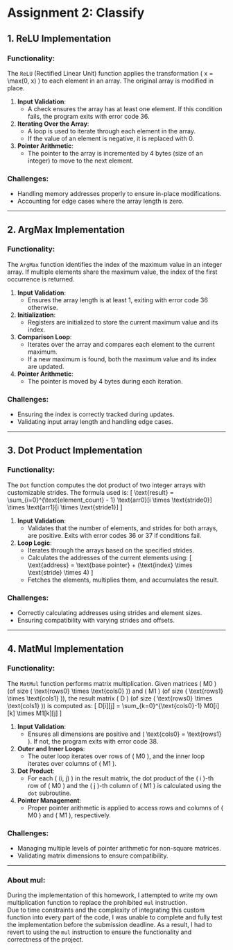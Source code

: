 # Assignment 2: Classify

## 1. ReLU Implementation

### Functionality:
The `ReLU` (Rectified Linear Unit) function applies the transformation \( x = \max(0, x) \) to each element in an array. The original array is modified in place.

1. **Input Validation**:
   - A check ensures the array has at least one element. If this condition fails, the program exits with error code 36.
2. **Iterating Over the Array**:
   - A loop is used to iterate through each element in the array.
   - If the value of an element is negative, it is replaced with 0.
3. **Pointer Arithmetic**:
   - The pointer to the array is incremented by 4 bytes (size of an integer) to move to the next element.

### Challenges:
- Handling memory addresses properly to ensure in-place modifications.
- Accounting for edge cases where the array length is zero.

---

## 2. ArgMax Implementation

### Functionality:
The `ArgMax` function identifies the index of the maximum value in an integer array. If multiple elements share the maximum value, the index of the first occurrence is returned.

1. **Input Validation**:
   - Ensures the array length is at least 1, exiting with error code 36 otherwise.
2. **Initialization**:
   - Registers are initialized to store the current maximum value and its index.
3. **Comparison Loop**:
   - Iterates over the array and compares each element to the current maximum.
   - If a new maximum is found, both the maximum value and its index are updated.
4. **Pointer Arithmetic**:
   - The pointer is moved by 4 bytes during each iteration.

### Challenges:
- Ensuring the index is correctly tracked during updates.
- Validating input array length and handling edge cases.

---

## 3. Dot Product Implementation

### Functionality:
The `Dot` function computes the dot product of two integer arrays with customizable strides. The formula used is:
\[
\text{result} = \sum_{i=0}^{\text{element\_count} - 1} \text{arr0}[i \times \text{stride0}] \times \text{arr1}[i \times \text{stride1}]
\]

1. **Input Validation**:
   - Validates that the number of elements, and strides for both arrays, are positive. Exits with error codes 36 or 37 if conditions fail.
2. **Loop Logic**:
   - Iterates through the arrays based on the specified strides.
   - Calculates the addresses of the current elements using:
     \[
     \text{address} = \text{base pointer} + (\text{index} \times \text{stride} \times 4)
     \]
   - Fetches the elements, multiplies them, and accumulates the result.

### Challenges:
- Correctly calculating addresses using strides and element sizes.
- Ensuring compatibility with varying strides and offsets.

---

## 4. MatMul Implementation

### Functionality:
The `MatMul` function performs matrix multiplication. Given matrices \( M0 \) (of size \( \text{rows0} \times \text{cols0} \)) and \( M1 \) (of size \( \text{rows1} \times \text{cols1} \)), the result matrix \( D \) (of size \( \text{rows0} \times \text{cols1} \)) is computed as:
\[
D[i][j] = \sum_{k=0}^{\text{cols0}-1} M0[i][k] \times M1[k][j]
\]

1. **Input Validation**:
   - Ensures all dimensions are positive and \( \text{cols0} = \text{rows1} \). If not, the program exits with error code 38.
2. **Outer and Inner Loops**:
   - The outer loop iterates over rows of \( M0 \), and the inner loop iterates over columns of \( M1 \).
3. **Dot Product**:
   - For each \( (i, j) \) in the result matrix, the dot product of the \( i \)-th row of \( M0 \) and the \( j \)-th column of \( M1 \) is calculated using the `dot` subroutine.
4. **Pointer Management**:
   - Proper pointer arithmetic is applied to access rows and columns of \( M0 \) and \( M1 \), respectively.

### Challenges:
- Managing multiple levels of pointer arithmetic for non-square matrices.
- Validating matrix dimensions to ensure compatibility.

---

### About mul:
During the implementation of this homework, I attempted to write my own multiplication function to replace the prohibited `mul` instruction.  
Due to time constraints and the complexity of integrating this custom function into every part of the code, I was unable to complete and fully test the implementation before the submission deadline. As a result, I had to revert to using the `mul` instruction to ensure the functionality and correctness of the project.

